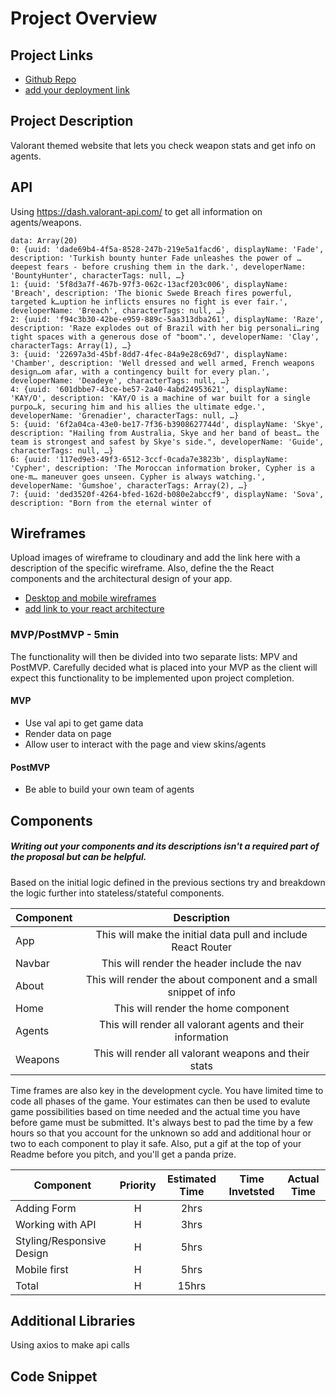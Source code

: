 # Project Overview

## Project Links

- [Github Repo](https://github.com/KevinVillegasDev/Project2)
- [add your deployment link]()

## Project Description

Valorant themed website that lets you check weapon stats and get info on agents.

## API

Using https://dash.valorant-api.com/ to get all information on agents/weapons.


```
data: Array(20)
0: {uuid: 'dade69b4-4f5a-8528-247b-219e5a1facd6', displayName: 'Fade', description: 'Turkish bounty hunter Fade unleashes the power of …deepest fears - before crushing them in the dark.', developerName: 'BountyHunter', characterTags: null, …}
1: {uuid: '5f8d3a7f-467b-97f3-062c-13acf203c006', displayName: 'Breach', description: 'The bionic Swede Breach fires powerful, targeted k…uption he inflicts ensures no fight is ever fair.', developerName: 'Breach', characterTags: null, …}
2: {uuid: 'f94c3b30-42be-e959-889c-5aa313dba261', displayName: 'Raze', description: 'Raze explodes out of Brazil with her big personali…ring tight spaces with a generous dose of "boom".', developerName: 'Clay', characterTags: Array(1), …}
3: {uuid: '22697a3d-45bf-8dd7-4fec-84a9e28c69d7', displayName: 'Chamber', description: 'Well dressed and well armed, French weapons design…om afar, with a contingency built for every plan.', developerName: 'Deadeye', characterTags: null, …}
4: {uuid: '601dbbe7-43ce-be57-2a40-4abd24953621', displayName: 'KAY/O', description: 'KAY/O is a machine of war built for a single purpo…k, securing him and his allies the ultimate edge.', developerName: 'Grenadier', characterTags: null, …}
5: {uuid: '6f2a04ca-43e0-be17-7f36-b3908627744d', displayName: 'Skye', description: "Hailing from Australia, Skye and her band of beast… the team is strongest and safest by Skye's side.", developerName: 'Guide', characterTags: null, …}
6: {uuid: '117ed9e3-49f3-6512-3ccf-0cada7e3823b', displayName: 'Cypher', description: 'The Moroccan information broker, Cypher is a one-m… maneuver goes unseen. Cypher is always watching.', developerName: 'Gumshoe', characterTags: Array(2), …}
7: {uuid: 'ded3520f-4264-bfed-162d-b080e2abccf9', displayName: 'Sova', description: "Born from the eternal winter of 
```


## Wireframes

Upload images of wireframe to cloudinary and add the link here with a description of the specific wireframe. Also, define the the React components and the architectural design of your app.

- [Desktop and mobile wireframes](https://imgur.com/a/hCMB9Iz)
- [add link to your react architecture]()


### MVP/PostMVP - 5min

The functionality will then be divided into two separate lists: MPV and PostMVP.  Carefully decided what is placed into your MVP as the client will expect this functionality to be implemented upon project completion.  

#### MVP 
- Use val api to get game data
- Render data on page 
- Allow user to interact with the page and view skins/agents

#### PostMVP 

- Be able to build your own team of agents

## Components
##### Writing out your components and its descriptions isn't a required part of the proposal but can be helpful.

Based on the initial logic defined in the previous sections try and breakdown the logic further into stateless/stateful components. 

| Component | Description | 
| --- | :---: |  
| App | This will make the initial data pull and include React Router| 
| Navbar | This will render the header include the nav | 
| About | This will render the about component and a small snippet of info | 
| Home | This will render the home component |
| Agents | This will render all valorant agents and their information |
| Weapons | This will render all valorant weapons and their stats |


Time frames are also key in the development cycle.  You have limited time to code all phases of the game.  Your estimates can then be used to evalute game possibilities based on time needed and the actual time you have before game must be submitted. It's always best to pad the time by a few hours so that you account for the unknown so add and additional hour or two to each component to play it safe. Also, put a gif at the top of your Readme before you pitch, and you'll get a panda prize.

| Component | Priority | Estimated Time | Time Invetsted | Actual Time |
| --- | :---: |  :---: | :---: | :---: |
| Adding Form | H | 2hrs|  |  |
| Working with API | H | 3hrs|  |  |
| Styling/Responsive Design | H | 5hrs|  |  |
| Mobile first | H | 5hrs|  |  |
| Total | H | 15hrs|  |  |

## Additional Libraries

Using axios to make api calls

## Code Snippet
